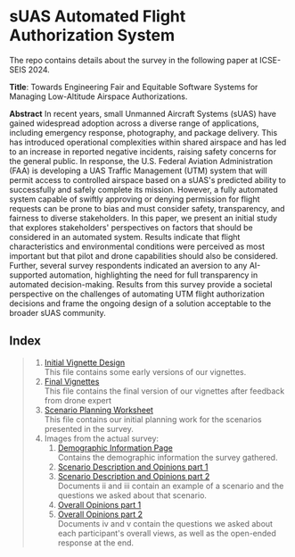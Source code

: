 # sUAS Automated Flight Authorization System
The repo contains details about the survey in the following paper at ICSE-SEIS 2024.

**Title**: Towards Engineering Fair and Equitable Software Systems for Managing Low-Altitude Airspace Authorizations.

**Abstract** In recent years, small Unmanned Aircraft Systems (sUAS) have gained widespread adoption across a diverse range of applications, including emergency response, photography, and package delivery. This has introduced operational complexities within shared airspace and has led to an increase in reported negative incidents, raising safety concerns for the general public. In response, the U.S. Federal Aviation Administration (FAA) is developing a UAS Traffic Management (UTM) system that will permit access to controlled airspace based on a sUAS's predicted ability to successfully and safely complete its mission. However, a fully automated system capable of swiftly approving or denying permission for flight requests can be prone to bias and must consider safety, transparency, and fairness to diverse stakeholders. In this paper, we present an initial study that explores stakeholders' perspectives on factors that should be considered in an automated system. Results indicate that flight characteristics and environmental conditions were perceived as most important but that pilot and drone capabilities should also be considered.
Further, several survey respondents indicated an aversion to any AI-supported automation, highlighting the need for full transparency in automated decision-making. Results from this survey provide a societal perspective on the challenges of automating UTM flight authorization decisions and frame the ongoing design of a solution acceptable to the broader sUAS community.

## Index
> 1. [Initial Vignette Design](https://github.com/michaelchristopherhunter/DroneSurvey2023/blob/main/Dronas_early_draft.pdf)  <br>
     This file contains some early versions of our vignettes.
> 2. [Final Vignettes](https://github.com/michaelchristopherhunter/DroneSurvey2023/blob/main/Dronas_vignettes.pdf) <br>
     This file contains the final version of our vignettes after feedback from drone expert 
> 3. [Scenario Planning Worksheet](https://github.com/michaelchristopherhunter/DroneSurvey2023/blob/main/Drone%20Scenario%20Worksheet.pdf) <br>
     This file contains our initial planning work for the scenarios presented in the survey.
> 4. Images from the actual survey:
>      1. [Demographic Information Page](https://github.com/michaelchristopherhunter/DroneSurvey2023/blob/main/Survey%20Demographic%20info.png) <br>
          Contains the demographic information the survey gathered.
>      2. [Scenario Description and Opinions part 1](https://github.com/michaelchristopherhunter/DroneSurvey2023/blob/main/Survey%20Overall%20Factors%20sliders%201.png) 
>      3. [Scenario Description and Opinions part 2](https://github.com/michaelchristopherhunter/DroneSurvey2023/blob/main/Survey%20Overall%20Factors%20sliders%202.png) <br>
          Documents ii and iii contain an example of a scenario and the questions we asked about that scenario. 
>      4. [Overall Opinions part 1](https://github.com/michaelchristopherhunter/DroneSurvey2023/blob/main/Survey%20Permission%20Authorization%20Request%201.png)
>      5. [Overall Opinions part 2](https://github.com/michaelchristopherhunter/DroneSurvey2023/blob/main/Survey%20Permission%20Authorization%20Request%202.png) <br>
          Documents iv and v contain the questions we asked about each participant's overall views, as well as the open-ended response at the end.  
